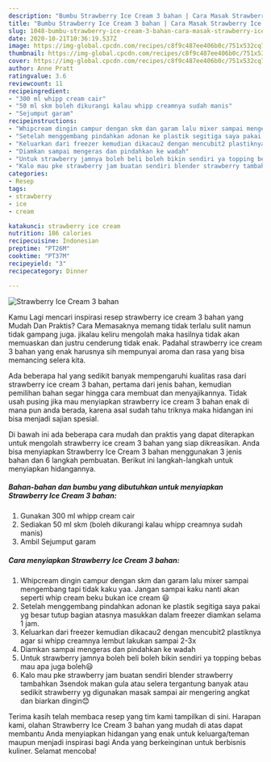 ```yaml
---
description: "Bumbu Strawberry Ice Cream 3 bahan | Cara Masak Strawberry Ice Cream 3 bahan Yang Mudah Dan Praktis"
title: "Bumbu Strawberry Ice Cream 3 bahan | Cara Masak Strawberry Ice Cream 3 bahan Yang Mudah Dan Praktis"
slug: 1048-bumbu-strawberry-ice-cream-3-bahan-cara-masak-strawberry-ice-cream-3-bahan-yang-mudah-dan-praktis
date: 2020-10-21T10:36:19.537Z
image: https://img-global.cpcdn.com/recipes/c8f9c487ee406b0c/751x532cq70/strawberry-ice-cream-3-bahan-foto-resep-utama.jpg
thumbnail: https://img-global.cpcdn.com/recipes/c8f9c487ee406b0c/751x532cq70/strawberry-ice-cream-3-bahan-foto-resep-utama.jpg
cover: https://img-global.cpcdn.com/recipes/c8f9c487ee406b0c/751x532cq70/strawberry-ice-cream-3-bahan-foto-resep-utama.jpg
author: Anne Pratt
ratingvalue: 3.6
reviewcount: 11
recipeingredient:
- "300 ml whipp cream cair"
- "50 ml skm boleh dikurangi kalau whipp creamnya sudah manis"
- "Sejumput garam"
recipeinstructions:
- "Whipcream dingin campur dengan skm dan garam lalu mixer sampai mengembang tapi tidak kaku yaa. Jangan sampai kaku nanti akan seperti whip cream beku bukan ice cream 😃"
- "Setelah menggembang pindahkan adonan ke plastik segitiga saya pakai yg besar tutup bagian atasnya masukkan dalam freezer diamkan selama 1 jam."
- "Keluarkan dari freezer kemudian dikacau2 dengan mencubit2 plastiknya agar si whipp creamnya lembut lakukan sampai 2-3x"
- "Diamkan sampai mengeras dan pindahkan ke wadah"
- "Untuk strawberry jamnya boleh beli boleh bikin sendiri ya topping bebas mau apa juga boleh😃"
- "Kalo mau pke strawberry jam buatan sendiri blender strawberry tambahkan 3sendok makan gula atau selera tergantung banyak atau sedikit strawberry yg digunakan masak sampai air mengering angkat dan biarkan dingin😊"
categories:
- Resep
tags:
- strawberry
- ice
- cream

katakunci: strawberry ice cream 
nutrition: 186 calories
recipecuisine: Indonesian
preptime: "PT26M"
cooktime: "PT37M"
recipeyield: "3"
recipecategory: Dinner

---
```



![Strawberry Ice Cream 3 bahan](https://img-global.cpcdn.com/recipes/c8f9c487ee406b0c/751x532cq70/strawberry-ice-cream-3-bahan-foto-resep-utama.jpg)

Kamu Lagi mencari inspirasi resep strawberry ice cream 3 bahan yang Mudah Dan Praktis? Cara Memasaknya memang tidak terlalu sulit namun tidak gampang juga. jikalau keliru mengolah maka hasilnya tidak akan memuaskan dan justru cenderung tidak enak. Padahal strawberry ice cream 3 bahan yang enak harusnya sih mempunyai aroma dan rasa yang bisa memancing selera kita.



Ada beberapa hal yang sedikit banyak mempengaruhi kualitas rasa dari strawberry ice cream 3 bahan, pertama dari jenis bahan, kemudian pemilihan bahan segar hingga cara membuat dan menyajikannya. Tidak usah pusing jika mau menyiapkan strawberry ice cream 3 bahan enak di mana pun anda berada, karena asal sudah tahu triknya maka hidangan ini bisa menjadi sajian spesial.


Di bawah ini ada beberapa cara mudah dan praktis yang dapat diterapkan untuk mengolah strawberry ice cream 3 bahan yang siap dikreasikan. Anda bisa menyiapkan Strawberry Ice Cream 3 bahan menggunakan 3 jenis bahan dan 6 langkah pembuatan. Berikut ini langkah-langkah untuk menyiapkan hidangannya.

<!--inarticleads1-->

##### Bahan-bahan dan bumbu yang dibutuhkan untuk menyiapkan Strawberry Ice Cream 3 bahan:

1. Gunakan 300 ml whipp cream cair
1. Sediakan 50 ml skm (boleh dikurangi kalau whipp creamnya sudah manis)
1. Ambil Sejumput garam




<!--inarticleads2-->

##### Cara menyiapkan Strawberry Ice Cream 3 bahan:

1. Whipcream dingin campur dengan skm dan garam lalu mixer sampai mengembang tapi tidak kaku yaa. Jangan sampai kaku nanti akan seperti whip cream beku bukan ice cream 😃
1. Setelah menggembang pindahkan adonan ke plastik segitiga saya pakai yg besar tutup bagian atasnya masukkan dalam freezer diamkan selama 1 jam.
1. Keluarkan dari freezer kemudian dikacau2 dengan mencubit2 plastiknya agar si whipp creamnya lembut lakukan sampai 2-3x
1. Diamkan sampai mengeras dan pindahkan ke wadah
1. Untuk strawberry jamnya boleh beli boleh bikin sendiri ya topping bebas mau apa juga boleh😃
1. Kalo mau pke strawberry jam buatan sendiri blender strawberry tambahkan 3sendok makan gula atau selera tergantung banyak atau sedikit strawberry yg digunakan masak sampai air mengering angkat dan biarkan dingin😊




Terima kasih telah membaca resep yang tim kami tampilkan di sini. Harapan kami, olahan Strawberry Ice Cream 3 bahan yang mudah di atas dapat membantu Anda menyiapkan hidangan yang enak untuk keluarga/teman maupun menjadi inspirasi bagi Anda yang berkeinginan untuk berbisnis kuliner. Selamat mencoba!
